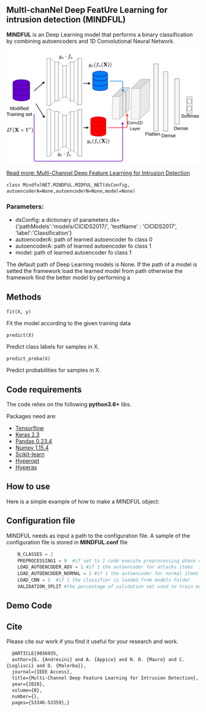 ## MultI-chanNel Deep FeatUre Learning for intrusion detection (MINDFUL)

**MINDFUL** is an Deep Learning model that performs a binary classification by combining autoencoders and 1D Convolutional Neural Network. 

![MINDFUL](https://raw.githubusercontent.com/gsndr/MINDFUL_NET/master/MINDFUL.png)

[Read more: Multi-Channel Deep Feature Learning for Intrusion Detection](https://ieeexplore.ieee.org/document/9036935) 



```
class MindfulNET.MINDFUL.MIDFUL_NET(dsConfig, autoencoderA=None,autoencoderN=None,model=None)
```
### Parameters:
* dsConfig: a dictionary of parameters ds={'pathModels':'models/CICIDS2017/', 'testName' : 'CICIDS2017', 'label':'Classification'}
* autoencoderA: path of learned autoencoder fo class 0
* autoencoderA: path of learned autoencoder fo class 1
* model: path of learned autoencoder fo class 1

The default path of Deep Learning models is None. If the path of a model is setted the framework load the learned model from path otherwise the framework find the better model by performing a

## Methods
```
fit(X, y)
```
Fit the model according to the given training data

```
predict(X)
```
Predict class labels for samples in X.

```
predict_proba(X)
```
Predict probabilities for samples in X.


## Code requirements

The code relies on the following **python3.6+** libs.

Packages need are:
* [Tensorflow](https://www.tensorflow.org/) 
* [Keras 2.3](https://github.com/keras-team/keras) 
* [Pandas 0.23.4](https://pandas.pydata.org/)
* [Numpy 1.15.4](https://www.numpy.org/)
* [Scikit-learn](https://scikit-learn.org/stable/)
* [Hyperopt](http://hyperopt.github.io/hyperopt/)
* [Hyperas](https://github.com/maxpumperla/hyperas)


## How to use
Here is a simple example of how to make a MINDFUL object:

## Configuration file
MINDFUL needs as input a path to the configuration file. 
A sample of the configuration file is stored in __MINDFUL.conf__  file 


```python
    N_CLASSES = 2
    PREPROCESSING1 = 0  #if set to 1 code execute preprocessing phase on original date
    LOAD_AUTOENCODER_ADV = 1 #if 1 the autoencoder for attacks items  is loaded from models folder
    LOAD_AUTOENCODER_NORMAL = 1 #if 1 the autoencoder for normal items  is loaded from models folder
    LOAD_CNN = 1  #if 1 the classifier is loaded from models folder
    VALIDATION_SPLIT #the percentage of validation set used to train models
```

## Demo Code

## Cite
Please cite our work if you find it useful for your research and work.
```
  @ARTICLE{9036935, 
  author={G. {Andresini} and A. {Appice} and N. D. {Mauro} and C. {Loglisci} and D. {Malerba}}, 
  journal={IEEE Access}, 
  title={Multi-Channel Deep Feature Learning for Intrusion Detection}, 
  year={2020}, 
  volume={8}, 
  number={}, 
  pages={53346-53359},}
```
